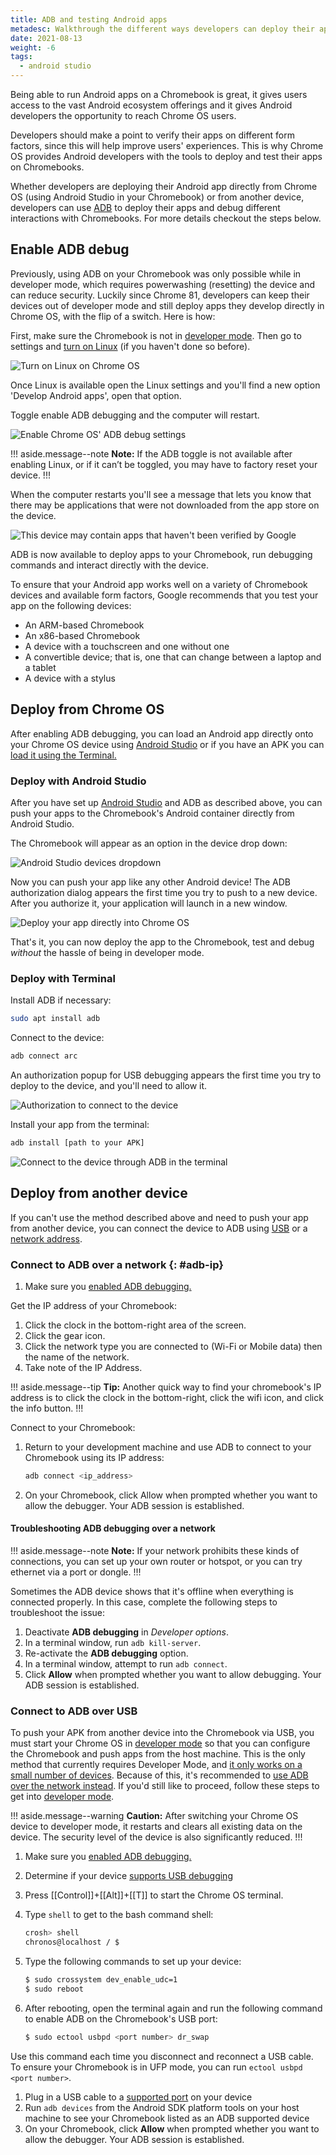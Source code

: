 ```yaml
---
title: ADB and testing Android apps
metadesc: Walkthrough the different ways developers can deploy their apps to Chromebooks, in order to debug and verify their app performance in the Chrome OS form factors.
date: 2021-08-13
weight: -6
tags:
  - android studio
---
```


Being able to run Android apps on a Chromebook is great, it gives users access to the vast Android ecosystem offerings and it gives Android developers the opportunity to reach Chrome OS users.

Developers should make a point to verify their apps on different form factors, since this will help improve users' experiences. This is why Chrome OS provides Android developers with the tools to deploy and test their apps on Chromebooks.

Whether developers are deploying their Android app directly from Chrome OS (using Android Studio in your Chromebook) or from another device, developers can use [ADB](https://developer.android.com/studio/command-line/adb) to deploy their apps and debug different interactions with Chromebooks. For more details checkout the steps below.

## Enable ADB debug

Previously, using ADB on your Chromebook was only possible while in developer mode, which requires powerwashing (resetting) the device and can reduce security. Luckily since Chrome 81, developers can keep their devices out of developer mode and still deploy apps they develop directly in Chrome OS, with the flip of a switch. Here is how:

First, make sure the Chromebook is not in [developer mode](https://chromium.googlesource.com/chromiumos/docs/+/master/developer_mode.md). Then go to settings and [turn on Linux](/{{locale.code}}/linux) (if you haven't done so before).

![Turn on Linux on Chrome OS](/images/develop/android/deploy/turnon_linux.gif)

Once Linux is available open the Linux settings and you'll find a new option 'Develop Android apps', open that option.

Toggle enable ADB debugging and the computer will restart.

![Enable Chrome OS' ADB debug settings](/images/develop/android/deploy/debug_settings.gif)

!!! aside.message--note
**Note:** If the ADB toggle is not available after enabling Linux, or if it can’t be toggled, you may have to factory reset your device.
!!!

When the computer restarts you'll see a message that lets you know that there may be applications that were not downloaded from the app store on the device.

![This device may contain apps that haven't been verified by Google](/images/develop/android/deploy/login_notice.jpg)

ADB is now available to deploy apps to your Chromebook, run debugging commands and interact directly with the device.

To ensure that your Android app works well on a variety of Chromebook devices and available form factors, Google recommends that you test your app on the following devices:

- An ARM-based Chromebook
- An x86-based Chromebook
- A device with a touchscreen and one without one
- A convertible device; that is, one that can change between a laptop and a tablet
- A device with a stylus

## Deploy from Chrome OS

After enabling ADB debugging, you can load an Android app directly onto your Chrome OS device using [Android Studio](#deploy-with-android-studio) or if you have an APK you can [load it using the Terminal.](#deploy-with-terminal)

### Deploy with Android Studio

After you have set up [Android Studio](https://developer.android.com/studio/install#chrome-os) and
ADB as described above, you can push your apps to the Chromebook's Android container directly from Android Studio.

The Chromebook will appear as an option in the device drop down:

![Android Studio devices dropdown](/images/develop/android/deploy/as_devices.png)

Now you can push your app like any other Android device! The ADB authorization
dialog appears the first time you try to push to a new device. After you authorize it, your application will launch in a new window.

![Deploy your app directly into Chrome OS](/images/develop/android/deploy/run_app.gif)

That's it, you can now deploy the app to the Chromebook, test and debug _without_ the hassle of being in developer mode.

### Deploy with Terminal

Install ADB if necessary:

```bash
sudo apt install adb
```

Connect to the device:

```bash
adb connect arc
```

An authorization popup for USB debugging appears the first time you try to deploy to the device, and you'll need to allow it.

![Authorization to connect to the device](/images/develop/android/deploy/usb_dialog.png)

Install your app from the terminal:

```bash
adb install [path to your APK]
```

![Connect to the device through ADB in the terminal](/images/develop/android/deploy/adb_connect.gif)

## Deploy from another device

If you can't use the method described above and need to push your app from another device, you can connect the device to ADB using [USB](#connect-to-adb-over-usb) or a [network address](#connect-to-adb-over-a-network).

### Connect to ADB over a network {: #adb-ip}

1. Make sure you [enabled ADB debugging.](#enable-adb-debug)

Get the IP address of your Chromebook:

1.  Click the clock in the bottom-right area of the screen.
1.  Click the gear icon.
1.  Click the network type you are connected to (Wi-Fi or Mobile data) then the name of the network.
1.  Take note of the IP Address.

!!! aside.message--tip
**Tip:** Another quick way to find your chromebook's IP address is to click the clock in the bottom-right, click the wifi icon, and click the info button.
!!!

Connect to your Chromebook:

1.  Return to your development machine and use ADB to connect to your Chromebook using its IP address:

    ```bash
    adb connect <ip_address>
    ```

1.  On your Chromebook, click Allow when prompted whether you want to allow the debugger. Your ADB session is established.

#### Troubleshooting ADB debugging over a network

!!! aside.message--note
**Note:** If your network prohibits these kinds of connections, you can set up your own router or hotspot, or you can try ethernet via a port or dongle.
!!!

Sometimes the ADB device shows that it's offline when everything is connected properly. In this case, complete the following steps to troubleshoot the issue:

1.  Deactivate **ADB debugging** in _Developer options_.
2.  In a terminal window, run `adb kill-server`.
3.  Re-activate the **ADB debugging** option.
4.  In a terminal window, attempt to run `adb connect`.
5.  Click **Allow** when prompted whether you want to allow debugging. Your ADB session is established.

### Connect to ADB over USB

To push your APK from another device into the Chromebook via USB, you must start your Chrome OS in [developer mode](https://chromium.googlesource.com/chromiumos/docs/+/master/developer_mode.md) so that you can configure the Chromebook and push apps from the host machine. This is the only method that currently requires Developer Mode, and [it only works on a small number of devices](https://www.chromium.org/chromium-os/chrome-os-systems-supporting-adb-debugging-over-usb). Because of this, it's recommended to [use ADB over the network instead](#connect-to-adb-over-a-network). If you'd still like to proceed, follow these steps to get into [developer mode](/{{locale.code}}/productivity/experimental-features#developer-mode).

!!! aside.message--warning
**Caution:** After switching your Chrome OS device to developer mode, it restarts
and clears all existing data on the device. The security level of the device is
also significantly reduced.
!!!

1. Make sure you [enabled ADB debugging.](#enable-adb-debug)
1. Determine if your device [supports USB debugging](https://www.chromium.org/chromium-os/chrome-os-systems-supporting-adb-debugging-over-usb)
1. Press [[Control]]+[[Alt]]+[[T]] to start the Chrome OS terminal.
1. Type `shell` to get to the bash command shell:

   ```bash
   crosh> shell
   chronos@localhost / $
   ```

1. Type the following commands to set up your device:

   ```bash
   $ sudo crossystem dev_enable_udc=1
   $ sudo reboot
   ```

1. After rebooting, open the terminal again and run the following command to enable ADB on the Chromebook's USB port:

   ```bash
   $ sudo ectool usbpd <port number> dr_swap
   ```

Use this command each time you disconnect and reconnect a USB cable. To ensure your Chromebook is in UFP mode, you can run `ectool usbpd <port number>`.

1. Plug in a USB cable to a [supported port](https://www.chromium.org/chromium-os/chrome-os-systems-supporting-adb-debugging-over-usb) on your device
2. Run `adb devices` from the Android SDK platform tools on your host machine to see your Chromebook listed as an ADB supported device
3. On your Chromebook, click **Allow** when prompted whether you want to allow the debugger. Your ADB session is established.
